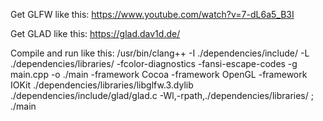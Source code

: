 
Get GLFW like this:
https://www.youtube.com/watch?v=7-dL6a5_B3I

Get GLAD like this:
https://glad.dav1d.de/

Compile and run like this:
/usr/bin/clang++ -I ./dependencies/include/ -L ./dependencies/libraries/ -fcolor-diagnostics -fansi-escape-codes -g main.cpp -o ./main -framework Cocoa -framework OpenGL -framework IOKit ./dependencies/libraries/libglfw.3.dylib ./dependencies/include/glad/glad.c -Wl,-rpath,./dependencies/libraries/ ; ./main



